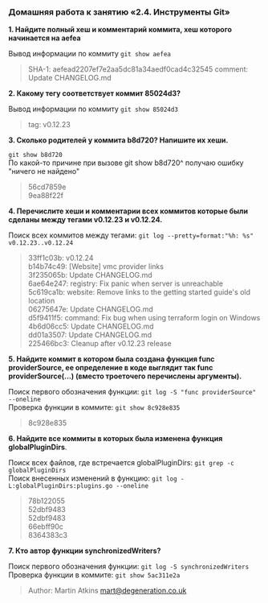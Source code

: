 ### Домашняя работа к занятию «2.4. Инструменты Git»

**1. Найдите полный хеш и комментарий коммита, хеш которого начинается на aefea**
   
   Вывод информации по коммиту `git show aefea`
>  SHA-1: aefead2207ef7e2aa5dc81a34aedf0cad4c32545 
>  comment: Update CHANGELOG.md

**2. Какому тегу соответствует коммит 85024d3?**
  
   Вывод информации по коммиту  `git show 85024d3`
> tag: v0.12.23

**3. Сколько родителей у коммита b8d720? Напишите их хеши.**
    
`git show b8d720`<br>
По какой-то причине при вызове git show b8d720^ получаю ошибку "ничего не найдено"
> 56cd7859e<br>
> 9ea88f22f

**4. Перечислите хеши и комментарии всех коммитов которые были сделаны между тегами v0.12.23 и v0.12.24.**

Поиск всех коммитов между тегами: `git log --pretty=format:"%h: %s" v0.12.23..v0.12.24`

> 33ff1c03b: v0.12.24<br>
> b14b74c49: [Website] vmc provider links<br>
> 3f235065b: Update CHANGELOG.md<br>
> 6ae64e247: registry: Fix panic when server is unreachable<br>
> 5c619ca1b: website: Remove links to the getting started guide's old location<br>
> 06275647e: Update CHANGELOG.md<br>
> d5f9411f5: command: Fix bug when using terraform login on Windows<br>
> 4b6d06cc5: Update CHANGELOG.md<br>
> dd01a3507: Update CHANGELOG.md<br>
> 225466bc3: Cleanup after v0.12.23 release<br>

**5. Найдите коммит в котором была создана функция func providerSource, ее определение в коде выглядит так func providerSource(...) (вместо троеточего перечислены аргументы).**

Поиск первого обозначения функции: `git log -S "func providerSource" --oneline`  
Проверка функции в коммите: `git show 8c928e835`

> 8c928e835

**6. Найдите все коммиты в которых была изменена функция globalPluginDirs**.

Поиск всех файлов, где встречается globalPluginDirs: `git grep -c globalPluginDirs`<br>
Поиск внесенных изменений в функцию: `git log -L:globalPluginDirs:plugins.go --oneline`
>  78b122055<br>
>  52dbf9483<br>
>  52dbf9483<br>
>  66ebff90c<br>
>  8364383c3<br>

**7. Кто автор функции synchronizedWriters?**

Поиск первого обозначения функции: `git log -S synchronizedWriters`<br>
Проверка функции в коммите: `git show 5ac311e2a`
> Author: Martin Atkins <mart@degeneration.co.uk>
